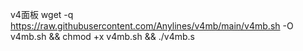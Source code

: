 v4面板
wget -q https://raw.githubusercontent.com/Anylines/v4mb/main/v4mb.sh -O v4mb.sh && chmod +x v4mb.sh && ./v4mb.s
